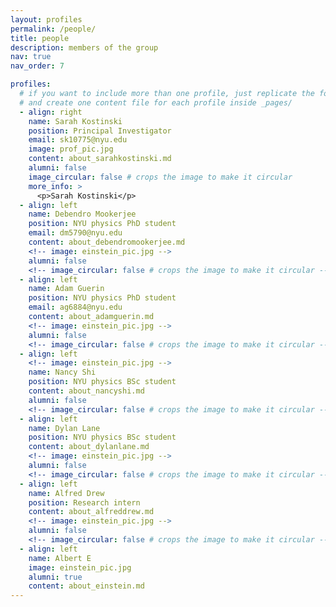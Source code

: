 ```yaml
---
layout: profiles
permalink: /people/
title: people
description: members of the group
nav: true
nav_order: 7

profiles:
  # if you want to include more than one profile, just replicate the following block
  # and create one content file for each profile inside _pages/
  - align: right
    name: Sarah Kostinski
    position: Principal Investigator
    email: sk10775@nyu.edu
    image: prof_pic.jpg
    content: about_sarahkostinski.md
    alumni: false
    image_circular: false # crops the image to make it circular
    more_info: >
      <p>Sarah Kostinski</p>
  - align: left
    name: Debendro Mookerjee
    position: NYU physics PhD student
    email: dm5790@nyu.edu
    content: about_debendromookerjee.md
    <!-- image: einstein_pic.jpg -->
    alumni: false
    <!-- image_circular: false # crops the image to make it circular -->
  - align: left
    name: Adam Guerin
    position: NYU physics PhD student
    email: ag6884@nyu.edu
    content: about_adamguerin.md
    <!-- image: einstein_pic.jpg -->
    alumni: false
    <!-- image_circular: false # crops the image to make it circular -->
  - align: left
    <!-- image: einstein_pic.jpg -->
    name: Nancy Shi
    position: NYU physics BSc student
    content: about_nancyshi.md
    alumni: false
    <!-- image_circular: false # crops the image to make it circular -->
  - align: left
    name: Dylan Lane
    position: NYU physics BSc student
    content: about_dylanlane.md
    <!-- image: einstein_pic.jpg -->
    alumni: false
    <!-- image_circular: false # crops the image to make it circular -->
  - align: left
    name: Alfred Drew
    position: Research intern
    content: about_alfreddrew.md
    <!-- image: einstein_pic.jpg -->
    alumni: false
    <!-- image_circular: false # crops the image to make it circular -->
  - align: left
    name: Albert E
    image: einstein_pic.jpg
    alumni: true
    content: about_einstein.md
---
```

